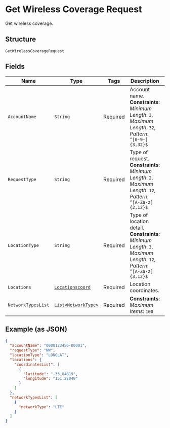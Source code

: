 
# Get Wireless Coverage Request

Get wireless coverage.

## Structure

`GetWirelessCoverageRequest`

## Fields

| Name | Type | Tags | Description | Getter | Setter |
|  --- | --- | --- | --- | --- | --- |
| `AccountName` | `String` | Required | Account name.<br>**Constraints**: *Minimum Length*: `3`, *Maximum Length*: `32`, *Pattern*: `^[0-9-]{3,32}$` | String getAccountName() | setAccountName(String accountName) |
| `RequestType` | `String` | Required | Type of request.<br>**Constraints**: *Minimum Length*: `2`, *Maximum Length*: `12`, *Pattern*: `^[A-Za-z]{2,12}$` | String getRequestType() | setRequestType(String requestType) |
| `LocationType` | `String` | Required | Type of location detail.<br>**Constraints**: *Minimum Length*: `3`, *Maximum Length*: `12`, *Pattern*: `^[A-Za-z]{3,12}$` | String getLocationType() | setLocationType(String locationType) |
| `Locations` | [`Locationscoord`](../../doc/models/locationscoord.md) | Required | Location coordinates. | Locationscoord getLocations() | setLocations(Locationscoord locations) |
| `NetworkTypesList` | [`List<NetworkType>`](../../doc/models/network-type.md) | Required | **Constraints**: *Maximum Items*: `100` | List<NetworkType> getNetworkTypesList() | setNetworkTypesList(List<NetworkType> networkTypesList) |

## Example (as JSON)

```json
{
  "accountName": "0000123456-00001",
  "requestType": "NW",
  "locationType": "LONGLAT",
  "locations": {
    "coordinatesList": [
      {
        "latitude": "-33.84819",
        "longitude": "151.22049"
      }
    ]
  },
  "networkTypesList": [
    {
      "networkType": "LTE"
    }
  ]
}
```

